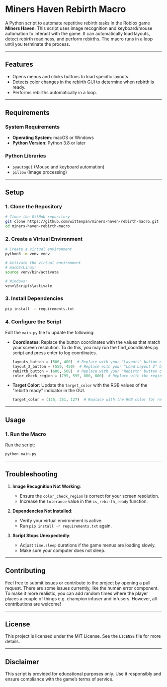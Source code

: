 # Miners Haven Rebirth Macro

A Python script to automate repetitive rebirth tasks in the Roblox game **Miners Haven**. This script uses image recognition and keyboard/mouse automation to interact with the game. It can automatically load layouts, detect rebirth readiness, and perform rebirths. The macro runs in a loop until you terminate the process.

---

## Features
- Opens menus and clicks buttons to load specific layouts.
- Detects color changes in the rebirth GUI to determine when rebirth is ready.
- Performs rebirths automatically in a loop.

---

## Requirements

### System Requirements
- **Operating System**: macOS or Windows
- **Python Version**: Python 3.8 or later

### Python Libraries
- `pyautogui` (Mouse and keyboard automation)
- `pillow` (Image processing)

---

## Setup

### 1. Clone the Repository
```bash
# Clone the GitHub repository
git clone https://github.com/wittenpan/miners-haven-rebirth-macro.git
cd miners-haven-rebirth-macro
```

### 2. Create a Virtual Environment
```bash
# Create a virtual environment
python3 -m venv venv

# Activate the virtual environment
# macOS/Linux:
source venv/bin/activate

# Windows:
venv\Scripts\activate
```

### 3. Install Dependencies
```bash
pip install -r requirements.txt
```

### 4. Configure the Script
Edit the `main.py` file to update the following:
- **Coordinates**: Replace the button coordinates with the values that match your screen resolution. To do this, you may run the find_coordinates.py script and press enter to log coordinates. 
  ```python
  layouts_button = (500, 400)  # Replace with your "Layouts" button coordinates
  layout_2_button = (550, 450)  # Replace with your "Load Layout 2" button coordinates
  rebirth_button = (600, 500)  # Replace with your "Rebirth" button coordinates
  color_check_region = (795, 595, 800, 600)  # Replace with the region of the rebirth GUI to check
  ```
- **Target Color**: Update the `target_color` with the RGB values of the "rebirth ready" indicator in the GUI.
  ```python
  target_color = (125, 251, 127)  # Replace with the RGB color for rebirth readiness, although it should be the same theoretically. Check to make sure.
  ```

---

## Usage

### 1. Run the Macro
Run the script:
```bash
python main.py
```

---

## Troubleshooting

1. **Image Recognition Not Working**:
   - Ensure the `color_check_region` is correct for your screen resolution.
   - Increase the `tolerance` value in the `is_rebirth_ready` function.

2. **Dependencies Not Installed**:
   - Verify your virtual environment is active.
   - Run `pip install -r requirements.txt` again.

3. **Script Stops Unexpectedly**:
   - Adjust `time.sleep` durations if the game menus are loading slowly.
   - Make sure your computer does not sleep.

---

## Contributing
Feel free to submit issues or contribute to the project by opening a pull request. There are some issues currently, like the human error component. To make it more realistic, you can add random times where the player places a couple of things e.g. champion infuser and infusers. However, all contributions are welcome!

---

## License
This project is licensed under the MIT License. See the `LICENSE` file for more details.

---

## Disclaimer
This script is provided for educational purposes only. Use it responsibly and ensure compliance with the game’s terms of service.

